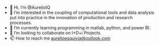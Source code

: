 - 👋 Hi, I’m @AurelioIQ
- 👀 I’m interested in the coupling of computational tools and data analysis put into practice in the innovation of production and research processes.
- 🌱 I’m currently learning  programming in matlab, python, and power BI.
- 💞️ I’m looking to collaborate on I+D+i Projects. 
- 📫 How to reach me aurelioesquivia@outlook.com

<!---
AurelioIQ/AurelioIQ is a ✨ special ✨ repository because its `README.md` (this file) appears on your GitHub profile.
You can click the Preview link to take a look at your changes.
--->
